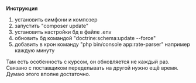 **Инструкция**

1. установить симфони и композер
2. запустить "composer update"
3. установить настройки бд в файле .env
4. обновить бд командой "doctrine:schema:update --force"
5. добавить в крон команду "php bin/console app:rate-parser" например каждую минуту

Там есть особенность с курсом, он обновляется не каждый раз.  
Связано с поставщиком переделывать на другой нужно ещё время.   
Думаю этого вполне достаточно.